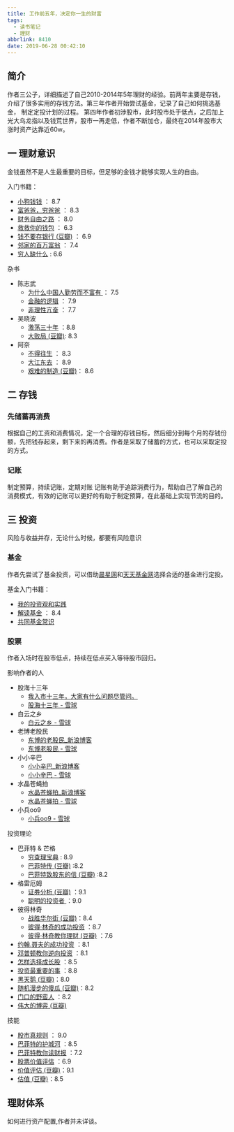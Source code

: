 ```yaml
---
title: 工作前五年，决定你一生的财富
tags:
  - 读书笔记
  - 理财
abbrlink: 8410
date: 2019-06-28 00:42:10
---
```


## 简介
作者三公子，详细描述了自己2010-2014年5年理财的经验。前两年主要是存钱，介绍了很多实用的存钱方法。第三年作者开始尝试基金，记录了自己如何挑选基金， 制定定投计划的过程。 第四年作者初涉股市，此时股市处于低点，之后加上光大乌龙指以及钱荒世界，股市一再走低，作者不断加仓，最终在2014年股市大涨时资产达靠近60w。

## 一 理财意识
金钱虽然不是人生最重要的目标，但足够的金钱才能够实现人生的自由。

入门书籍：
* [小狗钱钱](https://book.douban.com/subject/1095634/)  ： 8.7
* [富爸爸，穷爸爸](https://book.douban.com/subject/1033778/) ：  8.3
* [财务自由之路](https://book.douban.com/subject/4249967/) ： 8.0
* [救救你的钱包](https://book.douban.com/subject/6839456/) ： 6.3
* [钱不要存银行 (豆瓣)](https://book.douban.com/subject/4831458/) ： 6.9
* [邻家的百万富翁](https://book.douban.com/subject/1042567/)  ： 7.4
* [穷人缺什么](https://book.douban.com/subject/1440172/) : 6.6
<!-- more -->

杂书
* 陈志武
	* [为什么中国人勤劳而不富有 ](https://book.douban.com/subject/3248513/) ： 7.5
	* [金融的逻辑](https://book.douban.com/subject/3891900/) ： 7.9
	*  [非理性亢奋](https://book.douban.com/subject/3248522/) ： 7.7 
* 吴晓波
	*  [激荡三十年](https://book.douban.com/subject/1970428/) ：8.8
	*  [大败局 (豆瓣)](https://book.douban.com/subject/1072438/): 8.3
* 阿奈
	*  [不得往生](https://book.douban.com/subject/1911519/)  ： 8.3
	*  [大江东去](https://book.douban.com/subject/3432304/)  ： 8.9
	*  [艰难的制造 (豆瓣)](https://book.douban.com/subject/27039312/)： 8.6

## 二 存钱
### 先储蓄再消费
根据自己的工资和消费情况，定一个合理的存钱目标，然后细分到每个月的存钱份额，先把钱存起来，剩下来的再消费。作者是采取了储蓄的方式，也可以采取定投的方式。

### 记账
制定预算，持续记账，定期对账
记账有助于追踪消费行为，帮助自己了解自己的消费模式，有效的记账可以更好的有助于制定预算，在此基础上实现节流的目的。

## 三 投资
风险与收益并存，无论什么时候，都要有风险意识

### 基金
作者先尝试了基金投资，可以借助[晨星网](http://cn.morningstar.com/main/default.aspx)和[天天基金网](http://fund.eastmoney.com/)选择合适的基金进行定投。

基金入门书籍：
*  [我的投资观和实践](https://www.douban.com/group/topic/13690031/) 
*  [解读基金](https://book.douban.com/subject/2051332/) ： 8.4 
*  [共同基金常识](https://book.douban.com/subject/7051700/) 


### 股票
作者入场时在股市低点，持续在低点买入等待股市回归。

影响作者的人
* 股海十三年  
	* [我入市十三年，大家有什么问题尽管问。](http://kksk.org/gupiao/r_1892_1.html)  
	* [股海十三年 - 雪球](https://xueqiu.com/u/6510147098)
* 白云之乡
	* [白云之乡 - 雪球](https://xueqiu.com/u/3558500669)
* 老博老股民
	* [东博的老股民_新浪博客](http://blog.sina.com.cn/zyl01698lgm)
	* [东博老股民 - 雪球](https://xueqiu.com/u/9528220473)
* 小小辛巴
	* [小小辛巴_新浪博客](http://blog.sina.com.cn/u/1621925910)
	* [小小辛巴 - 雪球](https://xueqiu.com/u/5964068708)
* 水晶苍蝇拍
	* [水晶苍蝇拍_新浪博客](http://blog.sina.com.cn/lishiwen2007)
	* [水晶苍蝇拍 - 雪球](https://xueqiu.com/u/1449612549)
* 小兵oo9
	* [小兵oo9 - 雪球](https://xueqiu.com/u/6254918995)

投资理论
* 巴菲特 & 芒格
	* [穷查理宝典](https://book.douban.com/subject/5346110/) : 8.9
	* [巴菲特传 (豆瓣)](https://book.douban.com/subject/3164123/) :8.2
	* [巴菲特致股东的信 (豆瓣)](https://book.douban.com/subject/1046164/) :8.2
* 格雷厄姆
	* [证券分析 (豆瓣)](https://book.douban.com/subject/24092345/) ：9.1
	* [聪明的投资者 ](https://book.douban.com/subject/5243775/) ：9.0
* 彼得林奇
	*  [战胜华尔街 (豆瓣)](https://book.douban.com/subject/2189613/)：8.4
	*  [彼得·林奇的成功投资](https://book.douban.com/subject/1958714/) ：8.7
	*  [彼得·林奇教你理财 (豆瓣)](https://book.douban.com/subject/4191818/) ：7.6
*  [约翰.聂夫的成功投资](https://book.douban.com/subject/3060535/) ：8.1
* [ 邓普顿教你逆向投资](https://book.douban.com/subject/5314887/) ：8.1
* [怎样选择成长股](https://book.douban.com/subject/1007459/) ：8.5
* [ 投资最重要的事](https://book.douban.com/subject/10799082/) ：8.8
* [黑天鹅 (豆瓣)](https://book.douban.com/subject/6854525/)：8.0
* [随机漫步的傻瓜 (豆瓣)](https://book.douban.com/subject/10773362/)：8.2
* [门口的野蛮人](https://book.douban.com/subject/4953707/) ：8.2
* [伟大的博弈 (豆瓣)](https://book.douban.com/subject/1220853/)

技能
* [股市真规则](https://book.douban.com/subject/1728725/) ： 9.0
* [巴菲特的护城河](https://book.douban.com/subject/4100680/) ：8.5
* [巴菲特教你读财报](https://book.douban.com/subject/3591151/) ：7.2
* [股票价值评估](https://book.douban.com/subject/1159375/) ：6.9
* [价值评估 (豆瓣)](https://book.douban.com/subject/2015368/)：9.1
* [估值 (豆瓣)](https://book.douban.com/subject/24708136/)：8.5

## 理财体系
如何进行资产配置,作者并未详谈。

